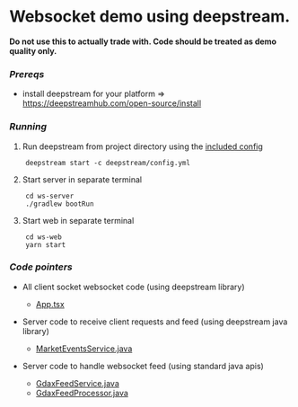 # Websocket demo using deepstream.

**Do not use this to actually trade with. Code should be treated as demo quality only.**

### *Prereqs*
* install deepstream for your platform => https://deepstreamhub.com/open-source/install

### *Running*
1. Run deepstream from project directory using the [included config](deepstream/config.yml)
```
    deepstream start -c deepstream/config.yml
```
2. Start server in separate terminal
```
    cd ws-server
    ./gradlew bootRun
```
3. Start web in separate terminal
```
    cd ws-web
    yarn start
```

### *Code pointers*
* All client socket websocket code (using deepstream library)
    * [App.tsx](./ws-web/src/App.tsx)

* Server code to receive client requests and feed (using deepstream java library)
    * [MarketEventsService.java](./ws-server/src/main/java/com/twosigma/ws/service/MarketEventsService.java)

* Server code to handle websocket feed (using standard java apis)
    * [GdaxFeedService.java](./ws-server/src/main/java/com/twosigma/ws/feed/GdaxFeedService.java)
    * [GdaxFeedProcessor.java](./ws-server/src/main/java/com/twosigma/ws/feed/client/GdaxFeedProcessor.java)